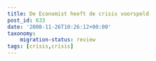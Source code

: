 ```yaml
---
title: De Economist heeft de crisis voorspeld
post_id: 633
date: '2008-11-26T10:26:12+00:00'
taxonomy:
    migration-status: review
tags: [crisis,crisis]
---
```

